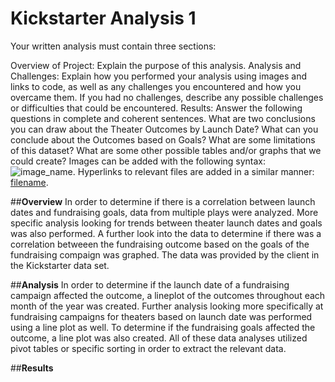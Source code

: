 # Kickstarter Analysis 1

Your written analysis must contain three sections:

Overview of Project: Explain the purpose of this analysis.
Analysis and Challenges: Explain how you performed your analysis using images and links to code, as well as any challenges you encountered and how you overcame them. If you had no challenges, describe any possible challenges or difficulties that could be encountered.
Results: Answer the following questions in complete and coherent sentences.
What are two conclusions you can draw about the Theater Outcomes by Launch Date?
What can you conclude about the Outcomes based on Goals?
What are some limitations of this dataset?
What are some other possible tables and/or graphs that we could create?
Images can be added with the following syntax: ![image_name](path/to/image_name.png).
Hyperlinks to relevant files are  added in a similar manner: [filename](path/to/filename.xlxs).

##**Overview**
In order to determine if there is a correlation between launch dates and fundraising goals, data from multiple plays were analyzed. More specific analysis looking for trends between theater launch dates and goals was also performed. A further look into the data to determine if there was a correlation betweeen the fundraising outcome based on the goals of the fundraising compaign was graphed. The data was provided by the client in the Kickstarter data set.  

##**Analysis**
In order to determine if the launch date of a fundraising campaign affected the outcome, a lineplot of the outcomes throughout each month of the year was created. Further analysis looking more specifically at fundraising campaigns for theaters based on launch date was performed using a line plot as well. To determine if the fundraising goals affected the outcome, a line plot was also created. All of these data analyses utilized pivot tables or specific sorting in order to extract the relevant data. 

##**Results**







